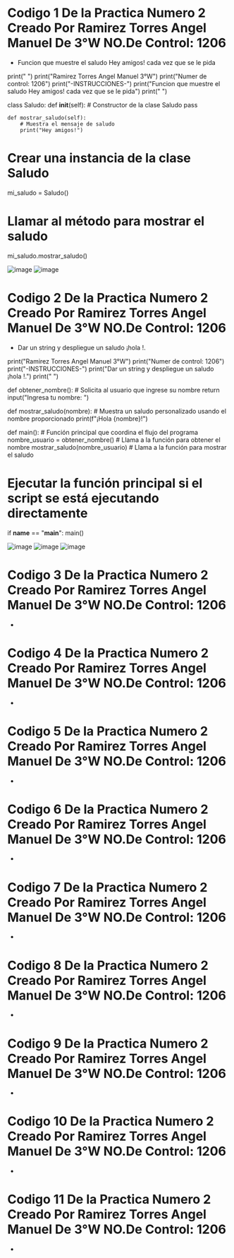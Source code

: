 # Codigo 1 De la Practica Numero 2 Creado Por Ramirez Torres Angel Manuel De 3°W NO.De Control: 1206
- Funcion que muestre el saludo Hey amigos! cada vez que se le pida

print(" ")
print("Ramirez Torres Angel Manuel 3°W")
print("Numer de control: 1206")
print("-INSTRUCCIONES-")
print("Funcion que muestre el saludo Hey amigos! cada vez que se le pida")
print(" ")

class Saludo:
    def __init__(self):
        # Constructor de la clase Saludo
        pass

    def mostrar_saludo(self):
        # Muestra el mensaje de saludo
        print("Hey amigos!")
       
# Crear una instancia de la clase Saludo
mi_saludo = Saludo()
# Llamar al método para mostrar el saludo
mi_saludo.mostrar_saludo()


![image](https://github.com/user-attachments/assets/10ecb6d6-fe1c-4c83-955a-b80aa6357900)
![image](https://github.com/user-attachments/assets/922fcd9c-fab1-47d2-8cfb-8f197e8b8348)


# Codigo 2 De la Practica Numero 2 Creado Por Ramirez Torres Angel Manuel De 3°W NO.De Control: 1206
- Dar un string <nombre> y despliegue un saludo ¡hola <nombre>!.

print("Ramirez Torres Angel Manuel 3°W")
print("Numer de control: 1206")
print("-INSTRUCCIONES-")
print("Dar un string <nombre> y despliegue un saludo ¡hola <nombre>!.")
print(" ")


def obtener_nombre():
    # Solicita al usuario que ingrese su nombre
    return input("Ingresa tu nombre: ")

def mostrar_saludo(nombre):
    # Muestra un saludo personalizado usando el nombre proporcionado
    print(f"¡Hola {nombre}!")

def main():
    # Función principal que coordina el flujo del programa
    nombre_usuario = obtener_nombre()  # Llama a la función para obtener el nombre
    mostrar_saludo(nombre_usuario)      # Llama a la función para mostrar el saludo

# Ejecutar la función principal si el script se está ejecutando directamente
if __name__ == "__main__":
    main()

![image](https://github.com/user-attachments/assets/4fd6e907-404e-4227-972f-d7f164abb9bd)
![image](https://github.com/user-attachments/assets/2d592091-cab3-45a5-896b-7792bb08be94)
![image](https://github.com/user-attachments/assets/54c6b01d-d119-43ec-8b99-80499b9396a1)



# Codigo 3 De la Practica Numero 2 Creado Por Ramirez Torres Angel Manuel De 3°W NO.De Control: 1206
-





# Codigo 4 De la Practica Numero 2 Creado Por Ramirez Torres Angel Manuel De 3°W NO.De Control: 1206
-




# Codigo 5 De la Practica Numero 2 Creado Por Ramirez Torres Angel Manuel De 3°W NO.De Control: 1206
-





# Codigo 6 De la Practica Numero 2 Creado Por Ramirez Torres Angel Manuel De 3°W NO.De Control: 1206
-





# Codigo 7 De la Practica Numero 2 Creado Por Ramirez Torres Angel Manuel De 3°W NO.De Control: 1206
-





# Codigo 8 De la Practica Numero 2 Creado Por Ramirez Torres Angel Manuel De 3°W NO.De Control: 1206
-






# Codigo 9 De la Practica Numero 2 Creado Por Ramirez Torres Angel Manuel De 3°W NO.De Control: 1206
-





# Codigo 10 De la Practica Numero 2 Creado Por Ramirez Torres Angel Manuel De 3°W NO.De Control: 1206
-




# Codigo 11 De la Practica Numero 2 Creado Por Ramirez Torres Angel Manuel De 3°W NO.De Control: 1206
-
